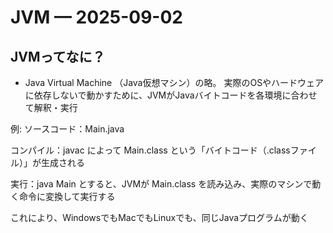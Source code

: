 # JVM — 2025-09-02

## JVMってなに？

- Java Virtual Machine （Java仮想マシン）の略。
実際のOSやハードウェアに依存しないで動かすために、JVMがJavaバイトコードを各環境に合わせて解釈・実行

例: 
ソースコード：Main.java

コンパイル：javac によって Main.class という「バイトコード（.classファイル）」が生成される

実行：java Main とすると、JVMが Main.class を読み込み、実際のマシンで動く命令に変換して実行する

これにより、WindowsでもMacでもLinuxでも、同じJavaプログラムが動く